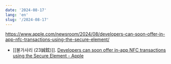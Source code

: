 ```yaml
---
date: '2024-08-17'
lang: 'en'
slug: '/2024-08-17'
---
```


https://www.apple.com/newsroom/2024/08/developers-can-soon-offer-in-app-nfc-transactions-using-the-secure-element/

- [[불가사리 (23誠鉉)]]. [Developers can soon offer in-app NFC transactions using the Secure Element - Apple](https://www.apple.com/newsroom/2024/08/developers-can-soon-offer-in-app-nfc-transactions-using-the-secure-element/)
